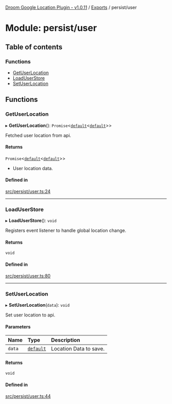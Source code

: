 [Droom Google Location Plugin - v1.0.11](../README.md) / [Exports](../modules.md) / persist/user

# Module: persist/user

## Table of contents

### Functions

- [GetUserLocation](persist_user.md#getuserlocation)
- [LoadUserStore](persist_user.md#loaduserstore)
- [SetUserLocation](persist_user.md#setuserlocation)

## Functions

### GetUserLocation

▸ **GetUserLocation**(): `Promise`<[`default`](interface_nullable.md#default)<[`default`](../interfaces/interface_placedata.default.md)\>\>

Fetched user location from api.

#### Returns

`Promise`<[`default`](interface_nullable.md#default)<[`default`](../interfaces/interface_placedata.default.md)\>\>

- User location data.

#### Defined in

[src/persist/user.ts:24](https://github.com/hitendrarao/location/blob/31fbd1f/src/persist/user.ts#L24)

___

### LoadUserStore

▸ **LoadUserStore**(): `void`

Registers event listener to handle global location change.

#### Returns

`void`

#### Defined in

[src/persist/user.ts:80](https://github.com/hitendrarao/location/blob/31fbd1f/src/persist/user.ts#L80)

___

### SetUserLocation

▸ **SetUserLocation**(`data`): `void`

Set user location to api.

#### Parameters

| Name | Type | Description |
| :------ | :------ | :------ |
| `data` | [`default`](../interfaces/interface_placedata.default.md) | Location Data to save. |

#### Returns

`void`

#### Defined in

[src/persist/user.ts:44](https://github.com/hitendrarao/location/blob/31fbd1f/src/persist/user.ts#L44)
